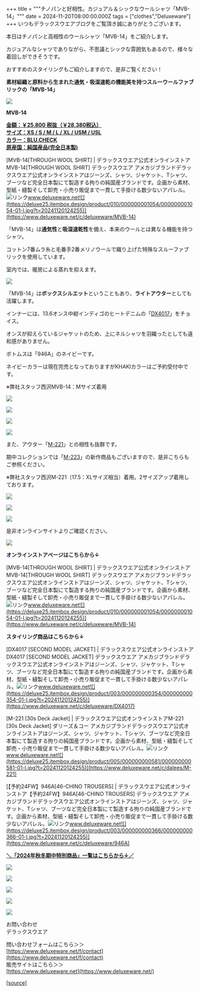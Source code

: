 +++
title = """チノパンと好相性。カジュアル＆シックなウールシャツ「MVB-14」"""
date = 2024-11-20T08:00:00.000Z
tags = ["clothes","Deluxeware"]
+++
いつもデラックスウエアブログをご覧頂き誠にありがとうございます。

本日はチノパンと高相性のウールシャツ「MVB-14」をご紹介します。

カジュアルなシャツでありながら、不思議とシックな雰囲気もあるので、様々な着回しができそうです。

おすすめのスタイリングもご紹介しますので、是非ご覧ください！

**素材組織と原料から生まれた通気・吸湿速乾の機能美を持つスルーウールファブリックの「MVB-14」**

**[![](https://stat.ameba.jp/user_images/20241120/16/deluxeware/d2/7f/j/o1199159815512250834.jpg)](https://stat.ameba.jp/user_images/20241120/16/deluxeware/d2/7f/j/o1199159815512250834.jpg)**

**MVB-14**

**[金額：￥25,800 税抜（￥28,380税込）](https://www.deluxeware.net/c/deluxeware/MVB-14)  
[サイズ：XS / S / M / L / XL / USM / USL](https://www.deluxeware.net/c/deluxeware/MVB-14)  
[カラー：BLU.CHECK](https://www.deluxeware.net/c/deluxeware/MVB-14)  
[原産国：純国産品(完全日本製)](https://www.deluxeware.net/c/deluxeware/MVB-14)**

[MVB-14\[THROUGH WOOL SHIRT\] | デラックスウエア公式オンラインストアMVB-14\[THROUGH WOOL SHIRT\] デラックスウエア アメカジブランドデラックスウエア公式オンラインストアはジーンズ、シャツ、ジャケット、Tシャツ、ブーツなど完全日本製にて製造する拘りの純国産ブランドです。企画から素材、型紙・縫製そして卸売・小売り販促まで一貫して手掛ける数少ないアパレル。![リンク](https://c.stat100.ameba.jp/ameblo/symbols/v3.20.0/svg/gray/editor_link.svg)www.deluxeware.net![](https://deluxe25.itembox.design/product/010/000000001054/000000001054-01-l.jpg?t=20241120124255)](https://www.deluxeware.net/c/deluxeware/MVB-14)

「MVB-14」は**通気性**と**吸湿速乾性**を備え、本来のウールとは異なる機能を持つシャツ。

コットン7番ムラ糸と毛番手2番メリノウールで織り上げた特殊なスルーファブリックを使用しています。

室内では、暖房による蒸れを抑えます。

  
![](https://deluxe25.itembox.design/product/010/000000001054/000000001054-03-l.jpg?t=20241120124255)

「MVB-14」は**ボックスシルエット**ということもあり、**ライトアウター**としても活躍します。

インナーには、13.6オンス中紺インディゴのヒートデニムの「[DX4017](https://www.deluxeware.net/c/deluxeware/DX4017)」をチョイス。

オンスが抑えらているジャケットのため、上にネルシャツを羽織ったとしても違和感がありません。

ボトムスは「946A」のネイビーです。

ネイビーカラーは現在完売となっておりますがKHAKIカラーはご予約受付中です。

※弊社スタッフ西沢MVB-14：Mサイズ着用

[![](https://stat.ameba.jp/user_images/20241120/16/deluxeware/47/70/j/o1199159815512250836.jpg)](https://stat.ameba.jp/user_images/20241120/16/deluxeware/47/70/j/o1199159815512250836.jpg)

[![](https://stat.ameba.jp/user_images/20241120/16/deluxeware/ed/d4/j/o1199159815512250842.jpg)](https://stat.ameba.jp/user_images/20241120/16/deluxeware/ed/d4/j/o1199159815512250842.jpg)

[![](https://stat.ameba.jp/user_images/20241120/16/deluxeware/6f/ff/j/o1199159815512250840.jpg)](https://stat.ameba.jp/user_images/20241120/16/deluxeware/6f/ff/j/o1199159815512250840.jpg)

[![](https://stat.ameba.jp/user_images/20241120/16/deluxeware/d7/e3/j/o1199159815512250853.jpg)](https://stat.ameba.jp/user_images/20241120/16/deluxeware/d7/e3/j/o1199159815512250853.jpg)

また、アウター「[M-221](https://www.deluxeware.net/c/dalees/M-221)」との相性も抜群です。

期中コレクションでは「[M-223](https://www.deluxeware.net/c/2024FWreserveall2/M-223)」の新作商品もございますので、是非こちらもご参照ください。

※弊社スタッフ西沢M-221（17.5：XLサイズ相当）着用。2サイズアップ着用しております。

[![](https://stat.ameba.jp/user_images/20241120/16/deluxeware/6b/0b/j/o1199159815512250847.jpg)](https://stat.ameba.jp/user_images/20241120/16/deluxeware/6b/0b/j/o1199159815512250847.jpg)

[![](https://stat.ameba.jp/user_images/20241120/16/deluxeware/ba/12/j/o1199159815512250851.jpg)](https://stat.ameba.jp/user_images/20241120/16/deluxeware/ba/12/j/o1199159815512250851.jpg)

[![](https://stat.ameba.jp/user_images/20241120/16/deluxeware/b8/05/j/o1199159815512250848.jpg)](https://stat.ameba.jp/user_images/20241120/16/deluxeware/b8/05/j/o1199159815512250848.jpg)

是非オンラインサイトよりご確認ください。

![](https://deluxe25.itembox.design/product/010/000000001054/000000001054-02-l.jpg?t=20241120124255)

**オンラインストアページはこちらから↓**

[MVB-14\[THROUGH WOOL SHIRT\] | デラックスウエア公式オンラインストアMVB-14\[THROUGH WOOL SHIRT\] デラックスウエア アメカジブランドデラックスウエア公式オンラインストアはジーンズ、シャツ、ジャケット、Tシャツ、ブーツなど完全日本製にて製造する拘りの純国産ブランドです。企画から素材、型紙・縫製そして卸売・小売り販促まで一貫して手掛ける数少ないアパレル。![リンク](https://c.stat100.ameba.jp/ameblo/symbols/v3.20.0/svg/gray/editor_link.svg)www.deluxeware.net![](https://deluxe25.itembox.design/product/010/000000001054/000000001054-01-l.jpg?t=20241120124255)](https://www.deluxeware.net/c/deluxeware/MVB-14)

**スタイリング商品はこちらから↓**

[DX4017 \[SECOND MODEL JACKET\] | デラックスウエア公式オンラインストアDX4017 \[SECOND MODEL JACKET\] デラックスウエア アメカジブランドデラックスウエア公式オンラインストアはジーンズ、シャツ、ジャケット、Tシャツ、ブーツなど完全日本製にて製造する拘りの純国産ブランドです。企画から素材、型紙・縫製そして卸売・小売り販促まで一貫して手掛ける数少ないアパレル。![リンク](https://c.stat100.ameba.jp/ameblo/symbols/v3.20.0/svg/gray/editor_link.svg)www.deluxeware.net![](https://deluxe25.itembox.design/product/003/000000000354/000000000354-01-l.jpg?t=20241120124255)](https://www.deluxeware.net/c/deluxeware/DX4017)

[M-221 \[30s Deck Jacket\] | デラックスウエア公式オンラインストアM-221 \[30s Deck Jacket\] ダリーズ＆コー アメカジブランドデラックスウエア公式オンラインストアはジーンズ、シャツ、ジャケット、Tシャツ、ブーツなど完全日本製にて製造する拘りの純国産ブランドです。企画から素材、型紙・縫製そして卸売・小売り販促まで一貫して手掛ける数少ないアパレル。![リンク](https://c.stat100.ameba.jp/ameblo/symbols/v3.20.0/svg/gray/editor_link.svg)www.deluxeware.net![](https://deluxe25.itembox.design/product/005/000000000581/000000000581-01-l.jpg?t=20241120124255)](https://www.deluxeware.net/c/dalees/M-221)

[【予約24FW】946A\[46-CHINO TROUSERS\] | デラックスウエア公式オンラインストア【予約24FW】946A\[46-CHINO TROUSERS\] デラックスウエア アメカジブランドデラックスウエア公式オンラインストアはジーンズ、シャツ、ジャケット、Tシャツ、ブーツなど完全日本製にて製造する拘りの純国産ブランドです。企画から素材、型紙・縫製そして卸売・小売り販促まで一貫して手掛ける数少ないアパレル。![リンク](https://c.stat100.ameba.jp/ameblo/symbols/v3.20.0/svg/gray/editor_link.svg)www.deluxeware.net![](https://deluxe25.itembox.design/product/003/000000000366/000000000366-01-l.jpg?t=20241120124255)](https://www.deluxeware.net/c/deluxeware/946A)

[**＼「2024年秋冬期中特別商品」一覧はこちらから↓／**](https://www.deluxeware.net/c/2024FWreserveall2)

[![](https://stat.ameba.jp/user_images/20241116/15/deluxeware/da/96/j/o0800080015510646428.jpg?caw=800)](https://www.deluxeware.net/c/2024FWreserveall2)

[![](https://stat.ameba.jp/user_images/20241116/16/deluxeware/4a/05/j/o1200050015510661447.jpg?caw=800)](https://www.deluxeware.net/c/deluxeware/D-26)

[![](https://stat.ameba.jp/user_images/20240315/15/deluxeware/04/7f/j/o0800026015413271803.jpg?caw=800)](https://www.instagram.com/deluxeware/?hl=ja)

[![](https://stat.ameba.jp/user_images/20220415/12/deluxeware/3b/ce/j/o0800026015103175481.jpg?caw=800)](https://www.deluxeware.net/f/headstore)

[![](https://stat.ameba.jp/user_images/20220415/12/deluxeware/d7/c6/j/o0800026015103175487.jpg?caw=800)](https://www.deluxeware.net/)

お問い合わせ  
デラックスウエア

問い合わせフォームはこちら＞＞  
[https://www.deluxeware.net/f/contact](https://www.deluxeware.net/f/contact)  
販売サイトはこちら＞＞  
[https://www.deluxeware.net](https://www.deluxeware.net/)

[[source]](https://ameblo.jp/deluxeware/entry-12875725391.html)
